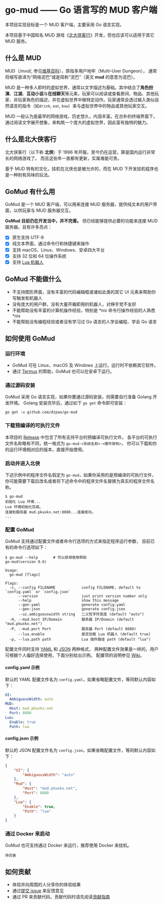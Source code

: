 # go-mud —— Go 语言写的 MUD 客户端

本项目实现目标是一个 MUD 客户端，主要采用 Go 语言实现。

本项目基于中国知名 MUD 游戏《[北大侠客行](http://www.pkuxkx.com)》开发，但也应该可以适用于其它 MUD 服务。

## 什么是 MUD

MUD（/mʌd/, 参见[维基百科](https://zh.wikipedia.org/zh-cn/MUD)），原指多用户地牢（Multi-User Dungeon），
通常将缩写直译为“网络泥巴”或是简称“泥巴”（英文 **mud** 的意思为泥巴）。

MUD 是一种多人即时的虚拟世界，通常以文字描述为基础。其中结合了**角色扮演**、**江湖**、**互动小说**与**在线聊天**等元素，玩家可以阅读或查看房间、物品、其他玩家、非玩家角色的描述，并在虚拟世界中做特定动作。玩家通常会透过输入类似自然语言的指令（如`drink`, `eat`, `bow`）来与虚拟世界中的物品或其他玩家交互。

MUD 一般认为是最早的网络游戏，历史悠久，内涵丰富。在古朴的终端界面下，通过阅读文字展开想象，来构筑一个庞大的虚拟世界，因此富有独特的魅力。

## 什么是北大侠客行

北大侠客行（以下称 **北侠**）于 1996 年开服，至今仍在运营，算是国内运行非常长的网络游戏了。
而且这些年一直都有更新，实属难能可贵。

基于 MUD 特有的文化，挂机在北侠也是被允许的，而在 MUD 下开发挂机程序也是一种别有风味的玩法。

## GoMud 有什么用

GoMud 是一个 MUD 客户端，可以用来连接 MUD 服务器，提供纯文本的用户界面，以供玩家与 MUD 服务器交互。

**GoMud 目前仍在开发当中，并不完善。** 但已经能够提供必要的功能来连接 MUD 服务器。且有许多亮点：

* [X] 原生支持 UTF-8
* [X] 纯文本界面，通过命令行和快捷键来操作
* [X] 支持 macOS、Linux、Windows、安卓四大平台
* [X] 支持 32 位和 64 位操作系统
* [X] 支持 [Lua 机器人](https://github.com/dzpao/lua-mud-robots)

## GoMud 不能做什么

* 不支持图形界面，没有丰富的代码编辑框或诸如此类的其它 UI 元素来帮助你写触发和机器人
* 没有庞大的用户群，没有大量开箱即用的机器人，对伸手党不友好
* 不能帮助没有丰富的计算机操作经验，特别是 *nix 命令行操作经验的人熟悉 *nix
* 不能帮助没有编程经验或者没有学习过 Go 语言的人学会编程、学会 Go 语言

## 如何使用 GoMud

### 运行环境

* GoMud 可在 Linux、macOS 及 Windows 上运行。运行时不依赖其它软件。
* 通过 [Termux](https://termux.com/) 的帮助，GoMud 也可以在安卓下运行。

### 通过源码安装

GoMud 采用 Go 语言实现，如果你要通过源码安装，则需要自行准备 Golang 开发环境。
Golang 安装完毕后，通过如下 `go get` 命令即可安装：

```
go get -u github.com/dzpao/go-mud
```

### 下载预编译的可执行文件

本项目的 [Release](https://github.com/dzpao/go-mud/releases) 中包含了所有支持平台的预编译可执行文件。
各平台的可执行文件名称略有不同，统一格式为 `go-mud-<系统名称>-<硬件架构>`，
你可以下载和你的运行环境相对应的版本，直接开始使用。

### 启动并进入北侠

下述示例中的程序文件名假定为 `go-mud`，如果你采用的是预编译的可执行文件，
你可能需要下载后改名或者将下述命令中的程序文件名替换为真实的程序文件名称。

```
$ go-mud
初始化 Lua 环境...
Lua 环境初始化完成。
连接到服务器 mud.pkuxkx.net:8080...连接成功。
...
```

### 配置 GoMud

GoMud 支持通过配置文件或者命令行选项的方式来指定程序运行参数，
目前已有的命令行选项如下：

```
$ go-mud --help       # 可以获得使用帮助
go-mud(version 0.6)

Usage:
  go-mud [flags]

Flags:
  -c, --config FILENAME            config FILENAME, default to `config.yaml` or `config.json`
      --version                    just print version number only
      --help                       show this message
      --gen-yaml                   generate config.yaml
      --gen-json                   generate config.json
      --ui.ambiguouswidth string   二义性字符宽度 (default "auto")
  -H, --mud.host IP/Domain         服务器 IP/Domain (default "mud.pkuxkx.net")
  -P, --mud.port Port              服务器 Port (default 8080)
      --lua.enable                 是否加载 Lua 机器人 (default true)
  -p, --lua.path path              Lua 插件路径 path (default "lua")
```

配置文件同时支持 [YAML](https://yaml.org/) 和 [JSON](https://json.org/) 两种格式，
两种配置文件效果是一样的，用户可根据个人偏好选择使用，下面分别给出示例。
配置项的说明参见 [Wiki](https://github.com/dzpao/go-mud/wiki/configuration)。

#### config.yaml 示例

默认的 YAML 配置文件名为 `config.yaml`，如果省略配置文件，等同默认内容如下：

```yaml
UI:
  AmbiguousWidth: auto
MUD:
  Host: mud.pkuxkx.net
  Port: 8080
Lua:
  Enable: true
  Path: lua
```

#### config.json 示例

默认的 JSON 配置文件名为 `config.json`，如果省略配置文件，等同默认内容如下：

```json
{
    "UI": {
        "AmbiguousWidth": "auto"
    },
    "Mud": {
        "Host": "mud.pkuxkx.net",
        "Port": 8080
    },
    "Lua": {
        "Enable": true,
        "Path": "lua"
    }
}
```

### 通过 Docker 来启动

GoMud 也可支持通过 Docker 来运行，推荐使用 Docker 来挂机。

```
待完善
```

## 如何贡献

* 体验并向周围的人分享你的体验结果
* 通过[提交 issue](https://github.com/dzpao/go-mud/issues/new) 来反馈意见
* 通过 PR 来贡献代码，贡献代码时请先阅读[贡献指南](CONTRIBUTING.md)
